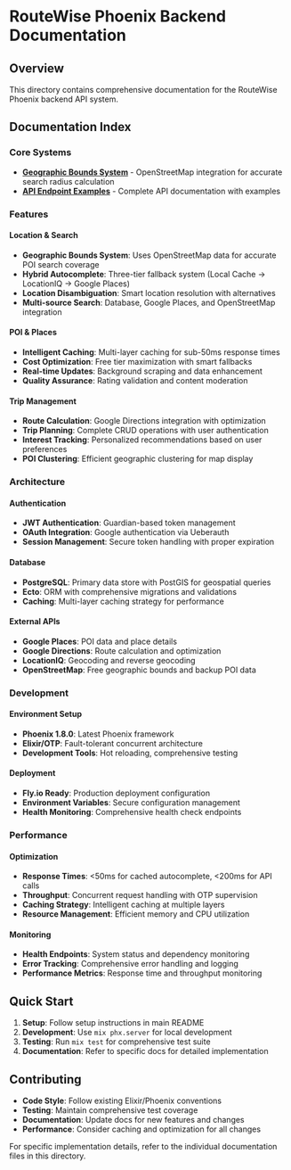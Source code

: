 # RouteWise Phoenix Backend Documentation

## Overview

This directory contains comprehensive documentation for the RouteWise Phoenix backend API system.

## Documentation Index

### Core Systems

- **[Geographic Bounds System](geographic-bounds-system.md)** - OpenStreetMap integration for accurate search radius calculation
- **[API Endpoint Examples](api/API_ENDPOINT_EXAMPLES.md)** - Complete API documentation with examples

### Features

#### Location & Search
- **Geographic Bounds System**: Uses OpenStreetMap data for accurate POI search coverage
- **Hybrid Autocomplete**: Three-tier fallback system (Local Cache → LocationIQ → Google Places)
- **Location Disambiguation**: Smart location resolution with alternatives
- **Multi-source Search**: Database, Google Places, and OpenStreetMap integration

#### POI & Places
- **Intelligent Caching**: Multi-layer caching for sub-50ms response times
- **Cost Optimization**: Free tier maximization with smart fallbacks
- **Real-time Updates**: Background scraping and data enhancement
- **Quality Assurance**: Rating validation and content moderation

#### Trip Management
- **Route Calculation**: Google Directions integration with optimization
- **Trip Planning**: Complete CRUD operations with user authentication
- **Interest Tracking**: Personalized recommendations based on user preferences
- **POI Clustering**: Efficient geographic clustering for map display

### Architecture

#### Authentication
- **JWT Authentication**: Guardian-based token management
- **OAuth Integration**: Google authentication via Ueberauth
- **Session Management**: Secure token handling with proper expiration

#### Database
- **PostgreSQL**: Primary data store with PostGIS for geospatial queries
- **Ecto**: ORM with comprehensive migrations and validations
- **Caching**: Multi-layer caching strategy for performance

#### External APIs
- **Google Places**: POI data and place details
- **Google Directions**: Route calculation and optimization
- **LocationIQ**: Geocoding and reverse geocoding
- **OpenStreetMap**: Free geographic bounds and backup POI data

### Development

#### Environment Setup
- **Phoenix 1.8.0**: Latest Phoenix framework
- **Elixir/OTP**: Fault-tolerant concurrent architecture
- **Development Tools**: Hot reloading, comprehensive testing

#### Deployment
- **Fly.io Ready**: Production deployment configuration
- **Environment Variables**: Secure configuration management
- **Health Monitoring**: Comprehensive health check endpoints

### Performance

#### Optimization
- **Response Times**: <50ms for cached autocomplete, <200ms for API calls
- **Throughput**: Concurrent request handling with OTP supervision
- **Caching Strategy**: Intelligent caching at multiple layers
- **Resource Management**: Efficient memory and CPU utilization

#### Monitoring
- **Health Endpoints**: System status and dependency monitoring
- **Error Tracking**: Comprehensive error handling and logging
- **Performance Metrics**: Response time and throughput monitoring

## Quick Start

1. **Setup**: Follow setup instructions in main README
2. **Development**: Use `mix phx.server` for local development
3. **Testing**: Run `mix test` for comprehensive test suite
4. **Documentation**: Refer to specific docs for detailed implementation

## Contributing

- **Code Style**: Follow existing Elixir/Phoenix conventions
- **Testing**: Maintain comprehensive test coverage
- **Documentation**: Update docs for new features and changes
- **Performance**: Consider caching and optimization for all changes

For specific implementation details, refer to the individual documentation files in this directory.